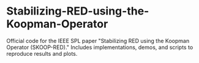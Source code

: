 # Stabilizing-RED-using-the-Koopman-Operator
Official code for the IEEE SPL paper "Stabilizing RED using the Koopman Operator (SKOOP-RED)." Includes implementations, demos, and scripts to reproduce results and plots.
